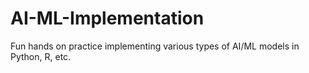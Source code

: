 # AI-ML-Implementation
Fun hands on practice implementing various types of AI/ML models in Python, R, etc.
